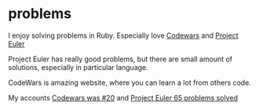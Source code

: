 problems
========

I enjoy solving problems in Ruby. Especially love [Codewars](http://codewars.com/) and [Project Euler](http://projecteuler.net/)

Project Euler has really good problems, but there are small amount of solutions, especially in particular language.

CodeWars is amazing website, where you can learn a lot from others code.

My accounts [Codewars was #20](https://www.codewars.com/users/zishe) and [Project Euler 65 problems solved](http://projecteuler.net/profile/zishe.png)
